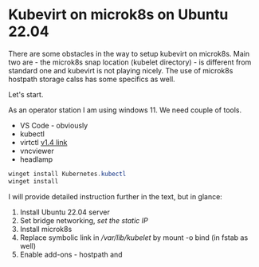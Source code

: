 # Kubevirt on microk8s on Ubuntu 22.04

There are some obstacles in the way to setup kubevirt on microk8s. Main two are - the microk8s snap location (kubelet directory) - is different from standard one and kubevirt is not playing nicely. The use of microk8s hostpath storage calss has some specifics as well.

Let's start.

As an operator station I am using windows 11. We need couple of tools.

* VS Code - obviously
* kubectl
* virtctl [v1.4 link](https://github.com/kubevirt/kubevirt/releases/download/v1.4.0/virtctl-v1.4.0-windows-amd64.exe)
* vncviewer
* headlamp

```PowerShell
winget install Kubernetes.kubectl
winget install 
```

I will provide detailed instruction further in the text, but in glance:

1. Install Ubuntu 22.04 server
2. Set bridge networking, _set the static IP_
3. Install microk8s
4. Replace symbolic link in _/var/lib/kubelet_ by mount -o bind (in fstab as well)
5. Enable add-ons - hostpath and 
